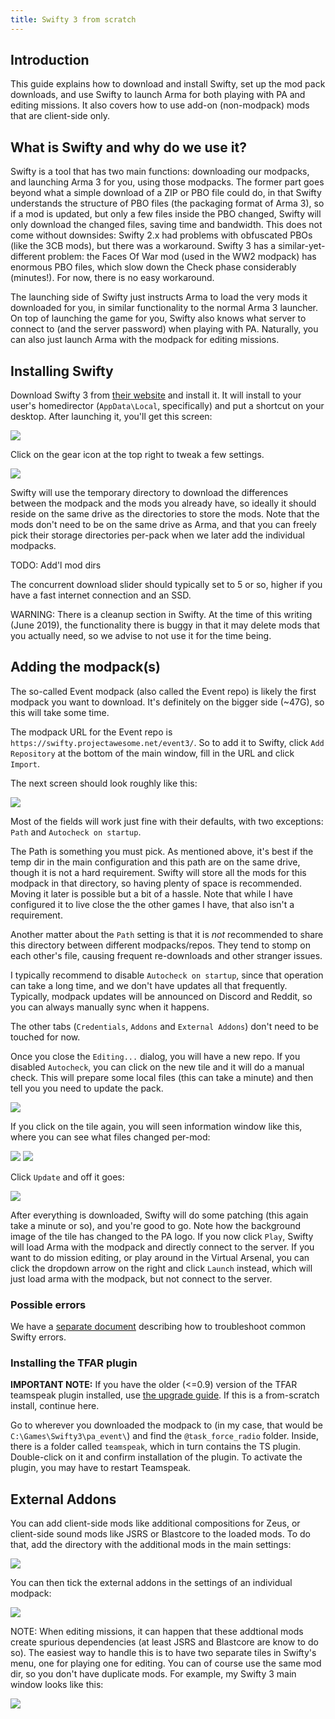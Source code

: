 ```yaml
---
title: Swifty 3 from scratch
---
```

## Introduction

This guide explains how to download and install Swifty, set up the mod pack
downloads, and use Swifty to launch Arma for both playing with PA and editing
missions. It also covers how to use add-on (non-modpack) mods that are
client-side only.

## What is Swifty and why do we use it?

Swifty is a tool that has two main functions: downloading our modpacks, and
launching Arma 3 for you, using those modpacks. The former part goes beyond
what a simple download of a ZIP or PBO file could do, in that Swifty
understands the structure of PBO files (the packaging format of Arma 3), so if
a mod is updated, but only a few files inside the PBO changed, Swifty will
only download the changed files, saving time and bandwidth. This does not come
without downsides: Swifty 2.x had problems with obfuscated PBOs (like the 3CB
mods), but there was a workaround. Swifty 3 has a similar-yet-different
problem: the Faces Of War mod (used in the WW2 modpack) has enormous PBO
files, which slow down the Check phase considerably (minutes!). For now, there
is no easy workaround.

The launching side of Swifty just instructs Arma to load the very mods it
downloaded for you, in similar functionality to the normal Arma 3 launcher. On
top of launching the game for you, Swifty also knows what server to connect to
(and the server password) when playing with PA. Naturally, you can also just
launch Arma with the modpack for editing missions.

## Installing Swifty

Download Swifty 3 from [their website](https://getswifty.net) and install it.
It will install to your user's homedirector (`AppData\Local`, specifically)
and put a shortcut on your desktop. After launching it, you'll get this
screen:

<img src="swifty3_empty.png">

Click on the gear icon at the top right to tweak a few settings. 

<img src="swifty3_settings.png">

Swifty will use the temporary directory to download the differences between
the modpack and the mods you already have, so ideally it should reside on the
same drive as the directories to store the mods. Note that the mods don't need
to be on the same drive as Arma, and that you can freely pick their storage
directories per-pack when we later add the individual modpacks.

TODO: Add'l mod dirs

The concurrent download slider should typically set to 5 or so, higher if you
have a fast internet connection and an SSD.

WARNING: There is a cleanup section in Swifty. At the time of this writing
(June 2019), the functionality there is buggy in that it may delete mods that
you actually need, so we advise to not use it for the time being.

## Adding the modpack(s)

The so-called Event modpack (also called the Event repo) is likely the first
modpack you want to download. It's definitely on the bigger side (~47G), so
this will take some time.

The modpack URL for the Event repo is
`https://swifty.projectawesome.net/event3/`. So to add it to Swifty, click `Add
Repository` at the bottom of the main window, fill in the URL and click
`Import`.

The next screen should look roughly like this:

<img src="swifty3_import_2.png">

Most of the fields will work just fine with their defaults, with two
exceptions: `Path` and `Autocheck on startup`.

The Path is something you must pick. As mentioned above, it's best if the temp
dir in the main configuration and this path are on the same drive, though it
is not a hard requirement. Swifty will store all the mods for this modpack in
that directory, so having plenty of space is recommended. Moving it later is
possible but a bit of a hassle. Note that while I have configured it to live
close the the other games I have, that also isn't a requirement.

Another matter about the `Path` setting is that it is *not* recommended to
share this directory between different modpacks/repos. They tend to stomp on
each other's file, causing frequent re-downloads and other stranger issues.

I typically recommend to disable `Autocheck on startup`, since that operation
can take a long time, and we don't have updates all that frequently.
Typically, modpack updates will be announced on Discord and Reddit, so you can
always manually sync when it happens.

The other tabs (`Credentials`, `Addons` and `External Addons`) don't need to
be touched for now.

Once you close the `Editing...` dialog, you will have a new repo. If you
disabled `Autocheck`, you can click on the new tile and it will do a manual
check. This will prepare some local files (this can take a minute) and then
tell you you need to update the pack.

<img src="swifty3_update_1.png">

If you click on the tile again, you will seen information window like this,
where you can see what files changed per-mod:

<img src="swifty3_update_2.png">
<img src="swifty3_update_3.png">

Click `Update` and off it goes:

<img src="swifty3_dling.png">

After everything is downloaded, Swifty will do some patching (this again take
a minute or so), and you're good to go. Note how the background image of the
tile has changed to the PA logo. If you now click `Play`, Swifty will load
Arma with the modpack and directly connect to the server. If you want to do
mission editing, or play around in the Virtual Arsenal, you can click the
dropdown arrow on the right and click `Launch` instead, which will just load
arma with the modpack, but not connect to the server.

### Possible errors

We have a [separate document](../swifty_trblsht/) describing how to
troubleshoot common Swifty errors.

### Installing the TFAR plugin

**IMPORTANT NOTE:** If you have the older (<=0.9) version of the TFAR teamspeak
plugin installed, use [the upgrade guide](../../mods/tfar_update/). If
this is a from-scratch install, continue here.

Go to wherever you downloaded the modpack to (in my case, that would be
`C:\Games\Swifty3\pa_event\`) and find the `@task_force_radio` folder. Inside,
there is a folder called `teamspeak`, which in turn contains the TS plugin.
Double-click on it and confirm installation of the plugin. To activate the
plugin, you may have to restart Teamspeak.

## External Addons

You can add client-side mods like additional compositions for Zeus, or
client-side sound mods like JSRS or Blastcore to the loaded mods. To do that,
add the directory with the additional mods in the main settings:

<img src="swifty3_addl_dirs.png">

You can then tick the external addons in the settings of an individual
modpack:

<img src="swifty3_ext_addons.png">

NOTE: When editing missions, it can happen that these addtional mods create
spurious dependencies (at least JSRS and Blastcore are know to do so). The
easiest way to handle this is to have two separate tiles in Swifty's menu, one
for playing one for editing. You can of course use the same mod dir, so you
don't have duplicate mods. For example, my Swifty 3 main window looks like
this:

<img src="swifty3_main_full.png">

